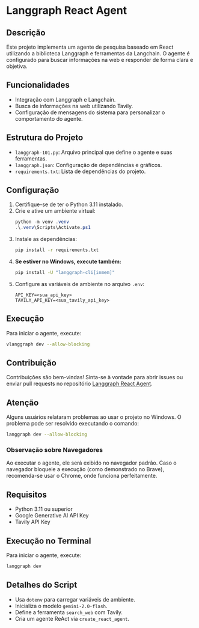# Langgraph React Agent

## Descrição
Este projeto implementa um agente de pesquisa baseado em React utilizando a biblioteca Langgraph e ferramentas da Langchain. O agente é configurado para buscar informações na web e responder de forma clara e objetiva.

## Funcionalidades
- Integração com Langgraph e Langchain.
- Busca de informações na web utilizando Tavily.
- Configuração de mensagens do sistema para personalizar o comportamento do agente.

## Estrutura do Projeto
- `langgraph-101.py`: Arquivo principal que define o agente e suas ferramentas.
- `langgraph.json`: Configuração de dependências e gráficos.
- `requirements.txt`: Lista de dependências do projeto.

## Configuração
1. Certifique-se de ter o Python 3.11 instalado.
2. Crie e ative um ambiente virtual:
   ```powershell
   python -m venv .venv
   .\.venv\Scripts\Activate.ps1
   ```
3. Instale as dependências:
   ```bash
   pip install -r requirements.txt
   ```
4. **Se estiver no Windows, execute também:**
   ```bash
   pip install -U "langgraph-cli[inmem]"
   ```
5. Configure as variáveis de ambiente no arquivo `.env`:
   ```env
   API_KEY=<sua_api_key>
   TAVILY_API_KEY=<sua_tavily_api_key>
   ```

## Execução
Para iniciar o agente, execute:
```bash
vlanggraph dev --allow-blocking
```

## Contribuição
Contribuições são bem-vindas! Sinta-se à vontade para abrir issues ou enviar pull requests no repositório [Langgraph React Agent](https://github.com/edugitQA/langgraph-reactAgent).

## Atenção

Alguns usuários relataram problemas ao usar o projeto no Windows. O problema pode ser resolvido executando o comando:
```bash
langgraph dev --allow-blocking
```

### Observação sobre Navegadores
Ao executar o agente, ele será exibido no navegador padrão. Caso o navegador bloqueie a execução (como demonstrado no Brave), recomenda-se usar o Chrome, onde funciona perfeitamente.

## Requisitos
- Python 3.11 ou superior
- Google Generative AI API Key
- Tavily API Key

## Execução no Terminal
Para iniciar o agente, execute:
```bash
langgraph dev
```

## Detalhes do Script
- Usa `dotenv` para carregar variáveis de ambiente.
- Inicializa o modelo `gemini-2.0-flash`.
- Define a ferramenta `search_web` com Tavily.
- Cria um agente ReAct via `create_react_agent`.
